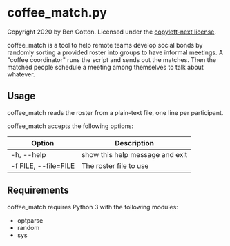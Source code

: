 # coffee_match.py

Copyright 2020 by Ben Cotton.
Licensed under the [copyleft-next license](https://github.com/copyleft-next/copyleft-next/blob/v0.3.0/Releases/copyleft-next-0.3.0).

coffee_match is a tool to help remote teams develop social bonds by randomly
sorting a provided roster into groups to have informal meetings. A "coffee
coordinator" runs the script and sends out the matches. Then the matched people
schedule a meeting among themselves to talk about whatever.

## Usage

coffee_match reads the roster from a plain-text file, one line per participant.

coffee_match accepts the following options:

| Option | Description
| ------ | -----------
| -h, --help | show this help message and exit
|  -f FILE, --file=FILE | The roster file to use

## Requirements

coffee_match requires Python 3 with the following modules:

* optparse
* random
* sys

